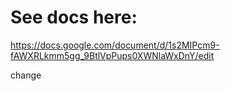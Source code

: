 # See docs here:
https://docs.google.com/document/d/1s2MIPcm9-fAWXRLkmm5gg_9BtlVpPups0XWNlaWxDnY/edit

change